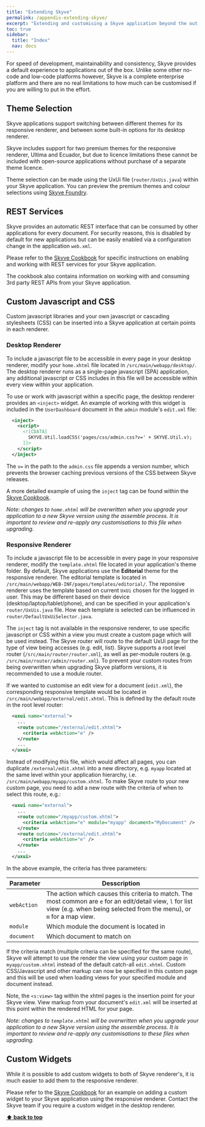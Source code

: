 ```yaml
---
title: "Extending Skyve"
permalink: /appendix-extending-skyve/
excerpt: "Extending and customising a Skyve application beyond the out of the box experience."
toc: true
sidebar:
  title: "Index"
  nav: docs
---
```


For speed of development, maintainability and consistency, Skyve provides a default experience to applications out of the box. Unlike some other no-code and low-code platforms however, Skyve is a complete enterprise platform and there are no real limitations to how much can be customised if you are willing to put in the effort.

## Theme Selection

Skyve applications support switching between different themes for its responsive renderer, and between some built-in options for its desktop renderer. 

Skyve includes support for two premium themes for the responsive renderer, Ultima and Ecuador, but due to licence limitations these cannot be included with open-source applications without purchase of a separate theme licence.

Theme selection can be made using the UxUi file (`router/UxUis.java`) within your Skyve application. You can preview the premium themes and colour selections using [Skyve Foundry](https://foundry.skyve.org/).

## REST Services

Skyve provides an automatic REST interface that can be consumed by other applications for every document. For security reasons, this is disabled by default for new applications but can be easily enabled via a configuration change in the application `web.xml`.

Please refer to the [Skyve Cookbook](https://github.com/skyvers/skyve-cookbook) for specific instructions on enabling and working with REST services for your Skyve application.

The cookbook also contains information on working with and consuming 3rd party REST APIs from your Skyve application.

## Custom Javascript and CSS

Custom javascript libraries and your own javascript or cascading stylesheets (CSS) can be inserted into a Skyve application at certain points in each renderer.

### Desktop Renderer

To include a javascript file to be accessible in every page in your desktop renderer, modify your `home.xhtml` file located in `/src/main/webapp/desktop/`. The desktop renderer runs as a single-page javascript (SPA) application, any additional javascript or CSS includes in this file will be accessible within every view within your application.

To use or work with javascript within a specific page, the desktop renderer provides an `<inject>` widget. An example of working with this widget is included in the `UserDashboard` document in the `admin` module's `edit.xml` file:

```xml
  <inject>
    <script>
      <![CDATA[
        SKYVE.Util.loadCSS('pages/css/admin.css?v=' + SKYVE.Util.v);
      ]]>
    </script>
  </inject>
```

The `v=` in the path to the `admin.css` file appends a version number, which prevents the browser caching previous versions of the CSS between Skyve releases.

A more detailed example of using the `inject` tag can be found within the [Skyve Cookbook](https://github.com/skyvers/skyve-cookbook).

_Note: changes to `home.xhtml` will be overwritten when you upgrade your application to a new Skyve version using the assemble process. It is important to review and re-apply any customisations to this file when upgrading._

### Responsive Renderer

To include a javascript file to be accessible in every page in your responsive renderer, modify the `template.xhtml` file located in your application's theme folder. By default, Skyve applications use the **Editorial** theme for the responsive renderer. The editorial template is located in `/src/main/webapp/WEB-INF/pages/templates/editorial/`. The reponsive renderer uses the template based on current `UxUi` chosen for the logged in user. This may be different based on their device (desktop/laptop/tablet/phone), and can be specified in your application's `router/UxUis.java` file. How each template is selected can be influenced in `router/DefaultUxUiSelector.java`.

The `inject` tag is not available in the responsive renderer, to use specific javascript or CSS within a view you must create a custom page which will be used instead. The Skyve router will route to the default UxUi page for the type of view being accesses (e.g. edit, list). Skyve supports a root level router (`/src/main/router/router.xml`), as well as per-module routers (e.g. `/src/main/router/admin/router.xml`). To prevent your custom routes from being overwritten when upgrading Skyve platform versions, it is recommended to use a module router.

If we wanted to customise an edit view for a document (`edit.xml`), the corresponding responsive template would be located in `/src/main/webapp/external/edit.xhtml`. This is defined by the default route in the root level router: 

```xml
  <uxui name="external">
    ...
    <route outcome="/external/edit.xhtml">
      <criteria webAction="e" />
    </route>
    ...
  </uxui>
```

Instead of modifying this file, which would affect all pages, you can duplicate `/external/edit.xhtml` into a new directory, e.g. `myapp` located at the same level within your application hierarchy, i.e. `/src/main/webapp/myapp/custom.xhtml`. To make Skyve route to your new custom page, you need to add a new route with the criteria of when to select this route, e.g.:

```xml
  <uxui name="external">
    ...
    <route outcome="/myapp/custom.xhtml">
      <criteria webAction="e" module="myapp" document="MyDocument" />
    </route>
    <route outcome="/external/edit.xhtml">
      <criteria webAction="e" />
    </route>
    ...
  </uxui>
```

In the above example, the criteria has three parameters:

Parameter | Desscription
---|---
`webAction` | The action which causes this criteria to match. The most common are `e` for an edit/detail view, `l` for list view (e.g. when being selected from the menu), or `m` for a map view.
`module` | Which module the document is located in
`document` | Which document to match on

If the criteria match (multiple criteria can be specified for the same route), Skyve will attempt to use the render the view using your custom page in `myapp/custom.xhtml` instead of the default catch-all `edit.xhtml`. Custom CSS/Javascript and other markup can now be specified in this custom page and this will be used when loading views for your specified module and document instead.

Note, the `<s:view>` tag within the xhtml pages is the insertion point for your Skyve view. View markup from your document's `edit.xml` will be inserted at this point within the rendered HTML for your page.

_Note: changes to `template.xhtml` will be overwritten when you upgrade your application to a new Skyve version using the assemble process. It is important to review and re-apply any customisations to these files when upgrading._

## Custom Widgets

While it is possible to add custom widgets to both of Skyve renderer's, it is much easier to add them to the responsive renderer.

Please refer to the [Skyve Cookbook](https://github.com/skyvers/skyve-cookbook) for an example on adding a custom widget to your Skyve application using the responsive renderer. Contact the Skyve team if you require a custom widget in the desktop renderer.

**[⬆ back to top](#extending-skyve)**